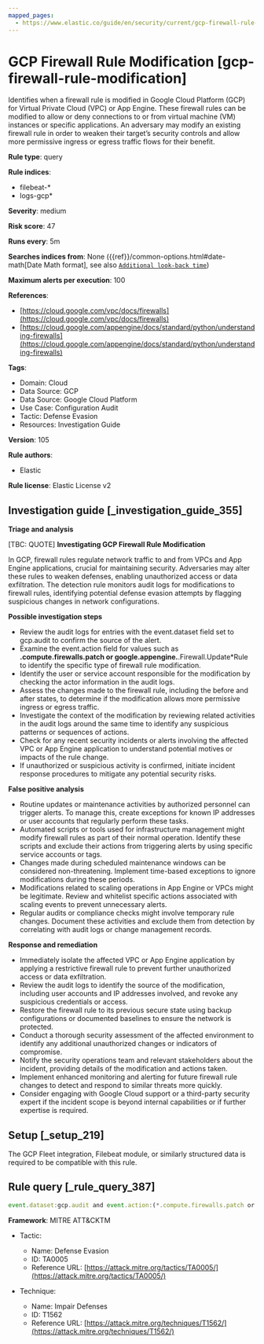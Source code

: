 ```yaml
---
mapped_pages:
  - https://www.elastic.co/guide/en/security/current/gcp-firewall-rule-modification.html
---
```


# GCP Firewall Rule Modification [gcp-firewall-rule-modification]

Identifies when a firewall rule is modified in Google Cloud Platform (GCP) for Virtual Private Cloud (VPC) or App Engine. These firewall rules can be modified to allow or deny connections to or from virtual machine (VM) instances or specific applications. An adversary may modify an existing firewall rule in order to weaken their target’s security controls and allow more permissive ingress or egress traffic flows for their benefit.

**Rule type**: query

**Rule indices**:

* filebeat-*
* logs-gcp*

**Severity**: medium

**Risk score**: 47

**Runs every**: 5m

**Searches indices from**: None ({{ref}}/common-options.html#date-math[Date Math format], see also [`Additional look-back time`](docs-content://solutions/security/detect-and-alert/create-detection-rule.md#rule-schedule))

**Maximum alerts per execution**: 100

**References**:

* [https://cloud.google.com/vpc/docs/firewalls](https://cloud.google.com/vpc/docs/firewalls)
* [https://cloud.google.com/appengine/docs/standard/python/understanding-firewalls](https://cloud.google.com/appengine/docs/standard/python/understanding-firewalls)

**Tags**:

* Domain: Cloud
* Data Source: GCP
* Data Source: Google Cloud Platform
* Use Case: Configuration Audit
* Tactic: Defense Evasion
* Resources: Investigation Guide

**Version**: 105

**Rule authors**:

* Elastic

**Rule license**: Elastic License v2

## Investigation guide [_investigation_guide_355]

**Triage and analysis**

[TBC: QUOTE]
**Investigating GCP Firewall Rule Modification**

In GCP, firewall rules regulate network traffic to and from VPCs and App Engine applications, crucial for maintaining security. Adversaries may alter these rules to weaken defenses, enabling unauthorized access or data exfiltration. The detection rule monitors audit logs for modifications to firewall rules, identifying potential defense evasion attempts by flagging suspicious changes in network configurations.

**Possible investigation steps**

* Review the audit logs for entries with the event.dataset field set to gcp.audit to confirm the source of the alert.
* Examine the event.action field for values such as **.compute.firewalls.patch or google.appengine.**.Firewall.Update*Rule to identify the specific type of firewall rule modification.
* Identify the user or service account responsible for the modification by checking the actor information in the audit logs.
* Assess the changes made to the firewall rule, including the before and after states, to determine if the modification allows more permissive ingress or egress traffic.
* Investigate the context of the modification by reviewing related activities in the audit logs around the same time to identify any suspicious patterns or sequences of actions.
* Check for any recent security incidents or alerts involving the affected VPC or App Engine application to understand potential motives or impacts of the rule change.
* If unauthorized or suspicious activity is confirmed, initiate incident response procedures to mitigate any potential security risks.

**False positive analysis**

* Routine updates or maintenance activities by authorized personnel can trigger alerts. To manage this, create exceptions for known IP addresses or user accounts that regularly perform these tasks.
* Automated scripts or tools used for infrastructure management might modify firewall rules as part of their normal operation. Identify these scripts and exclude their actions from triggering alerts by using specific service accounts or tags.
* Changes made during scheduled maintenance windows can be considered non-threatening. Implement time-based exceptions to ignore modifications during these periods.
* Modifications related to scaling operations in App Engine or VPCs might be legitimate. Review and whitelist specific actions associated with scaling events to prevent unnecessary alerts.
* Regular audits or compliance checks might involve temporary rule changes. Document these activities and exclude them from detection by correlating with audit logs or change management records.

**Response and remediation**

* Immediately isolate the affected VPC or App Engine application by applying a restrictive firewall rule to prevent further unauthorized access or data exfiltration.
* Review the audit logs to identify the source of the modification, including user accounts and IP addresses involved, and revoke any suspicious credentials or access.
* Restore the firewall rule to its previous secure state using backup configurations or documented baselines to ensure the network is protected.
* Conduct a thorough security assessment of the affected environment to identify any additional unauthorized changes or indicators of compromise.
* Notify the security operations team and relevant stakeholders about the incident, providing details of the modification and actions taken.
* Implement enhanced monitoring and alerting for future firewall rule changes to detect and respond to similar threats more quickly.
* Consider engaging with Google Cloud support or a third-party security expert if the incident scope is beyond internal capabilities or if further expertise is required.


## Setup [_setup_219]

The GCP Fleet integration, Filebeat module, or similarly structured data is required to be compatible with this rule.


## Rule query [_rule_query_387]

```js
event.dataset:gcp.audit and event.action:(*.compute.firewalls.patch or google.appengine.*.Firewall.Update*Rule)
```

**Framework**: MITRE ATT&CKTM

* Tactic:

    * Name: Defense Evasion
    * ID: TA0005
    * Reference URL: [https://attack.mitre.org/tactics/TA0005/](https://attack.mitre.org/tactics/TA0005/)

* Technique:

    * Name: Impair Defenses
    * ID: T1562
    * Reference URL: [https://attack.mitre.org/techniques/T1562/](https://attack.mitre.org/techniques/T1562/)



